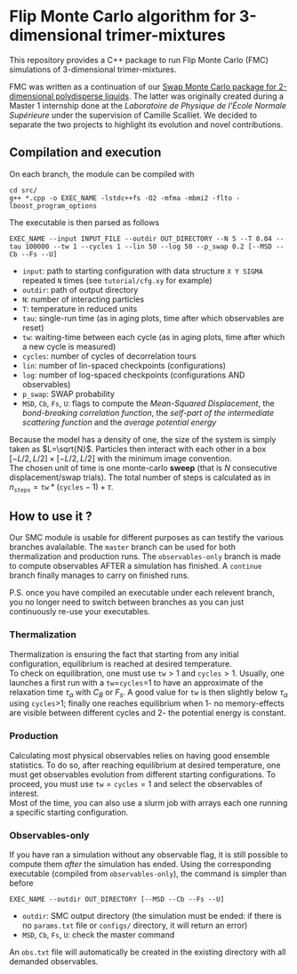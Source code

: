 # Flip Monte Carlo algorithm for 3-dimensional trimer-mixtures

This repository provides a C++ package to run Flip Monte Carlo (FMC) simulations
of 3-dimensional trimer-mixtures. 

FMC was written
as a continuation of our [Swap Monte Carlo package for 2-dimensional polydisperse liquids](https://github.com/NikitaY69/swap-montecarlo). The latter was originally created during a Master 1 internship done at the _Laboratoire de Physique de l'École Normale Supérieure_ under the supervision of Camille Scalliet. We decided to separate the two projects to highlight its evolution and novel contributions.

## Compilation and execution
On each branch, the module can be compiled with
```
cd src/
g++ *.cpp -o EXEC_NAME -lstdc++fs -O2 -mfma -mbmi2 -flto -lboost_program_options
```
The executable is then parsed as follows
```
EXEC_NAME --input INPUT_FILE --outdir OUT_DIRECTORY --N 5 --T 0.04 --tau 100000 --tw 1 --cycles 1 --lin 50 --log 50 --p_swap 0.2 [--MSD --Cb --Fs --U]
```
- `input`: path to starting configuration with data structure `X Y SIGMA` repeated `N` times (see `tutorial/cfg.xy` for example)
- `outdir`: path of output directory
- `N`: number of interacting particles
- `T`: temperature in reduced units
- `tau`: single-run time (as in aging plots, time after which observables are reset)
- `tw`: waiting-time between each cycle (as in aging plots, time after which a new cycle is measured)
- `cycles`: number of cycles of decorrelation tours
- `lin`: number of lin-spaced checkpoints (configurations)
- `log`: number of log-spaced checkpoints (configurations AND observables)
- `p_swap`: SWAP probability
- `MSD`, `Cb`, `Fs`, `U`: flags to compute the _Mean-Squared Displacement_, the _bond-breaking correlation function_, the _self-part of the intermediate scattering function_ and the _average potential energy_


Because the model has a density of one, the size of the system is simply taken as $L=\sqrt{N}$. Particles then interact with each other in a box $[-L/2,L/2]\times [-L/2,L/2]$ with the minimum image convention. <br>
The chosen unit of time is one monte-carlo **sweep** (that is $N$ consecutive displacement/swap trials). The total number of steps is calculated as in $n_\texttt{steps}=\texttt{tw}*(\texttt{cycles}-1)+\tau$.

## How to use it ?
Our SMC module is usable for different purposes as can testify the various branches avalailable. The `master` branch can be used for both thermalization and production runs. The `observables-only` branch is made to compute observables AFTER a simulation has finished. A `continue` branch finally manages to carry on finished runs. 

P.S. once you have compiled an executable under each relevent branch, you no longer need to switch between branches as you can just continuously re-use your executables.

### Thermalization
Thermalization is ensuring the fact that starting from any initial configuration, equilibrium is reached at desired temperature. <br>
To check on equilibration, one must use $\texttt{tw}>1$ and $\texttt{cycles}>1$. Usually, one launches a first run with a `tw`=`cycles`=1 to have an approximate of the relaxation time $\tau_\alpha$ with $C_B$ or $F_s$. A good value for `tw` is then slightly below $\tau_\alpha$ using `cycles`>1; finally one reaches equilibrium when 1- no memory-effects are visible between different cycles and 2- the potential energy is constant.

### Production
Calculating most physical observables relies on having good ensemble statistics. To do so, after reaching equilibrium at desired temperature, one must get observables evolution from different starting configurations. To proceed, you must use $\texttt{tw}=\texttt{cycles}=1$ and select the observables of interest.<br>
Most of the time, you can also use a slurm job with arrays each one running a specific starting configuration.

### Observables-only
If you have ran a simulation without any observable flag, it is still possible to
compute them *after* the simulation has ended. Using the corresponding executable
(compiled from `observables-only`), the command is simpler than before
```
EXEC_NAME --outdir OUT_DIRECTORY [--MSD --Cb --Fs --U]
```
- `outdir`: SMC output directory (the simulation must be ended: if there is no
`params.txt` file or `configs/` directory, it will return an error)
- `MSD`, `Cb`, `Fs`, `U`: check the master command

An `obs.txt` file will automatically be created in the existing directory with all demanded observables.